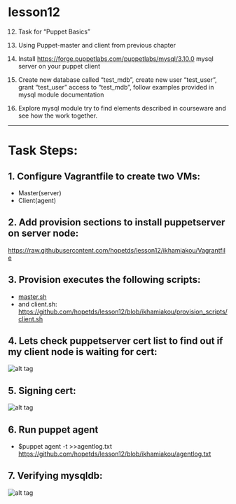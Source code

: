 # lesson12
12. Task for “Puppet Basics”

1. Using Puppet-master and client from previous chapter
2. Install https://forge.puppetlabs.com/puppetlabs/mysql/3.10.0 mysql server on your puppet client
3. Create new database called “test_mdb”, create new user “test_user”, grant “test_user” access to “test_mdb”, follow examples provided in mysql module documentation
4. Explore mysql module try to find elements described in courseware and see how the work together.  

---
# Task Steps:
## 1. Configure Vagrantfile to create two VMs:
 - Master(server)
 - Client(agent)
## 2. Add provision sections to install puppetserver on server node:
https://raw.githubusercontent.com/hopetds/lesson12/ikhamiakou/Vagrantfile
## 3. Provision executes the following scripts:
- [master.sh]( https://github.com/hopetds/lesson12/blob/ikhamiakou/provision_scripts/master.sh)
 - and client.sh:
 https://github.com/hopetds/lesson12/blob/ikhamiakou/provision_scripts/client.sh
## 4. Lets check puppetserver cert list to find out if my client node is waiting for cert:
![alt tag](https://raw.githubusercontent.com/hopetds/lesson12/ikhamiakou/pics/certlist.png)
## 5. Signing cert:
![alt tag](https://raw.githubusercontent.com/hopetds/lesson12/ikhamiakou/pics/certsigned.png)
## 6. Run puppet agent
 - $puppet agent -t >>agentlog.txt
 https://github.com/hopetds/lesson12/blob/ikhamiakou/agentlog.txt
## 7. Verifying mysqldb:
![alt tag](https://raw.githubusercontent.com/hopetds/lesson12/ikhamiakou/pics/showdatabases.png)


